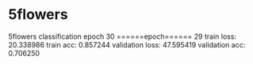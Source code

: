 # 5flowers
5flowers classification
epoch 30 
======epoch====== 29
   train loss: 20.338986
   train acc: 0.857244
   validation loss: 47.595419
   validation acc: 0.706250
